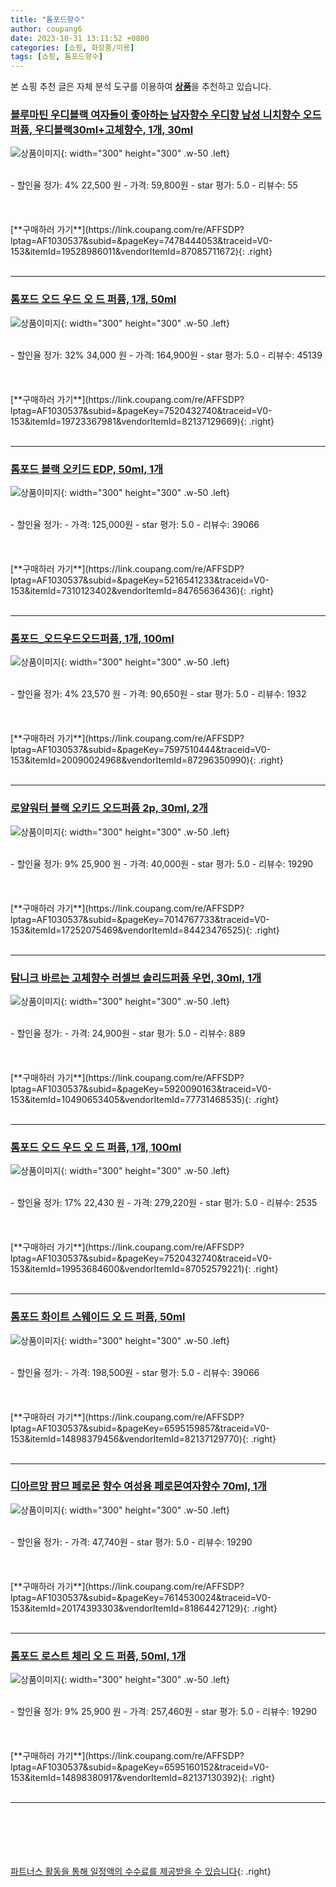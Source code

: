 ```yaml
---
title: "톰포드향수"
author: coupang6
date: 2023-10-31 13:11:52 +0800
categories: [쇼핑, 화장품/미용]
tags: [쇼핑, 톰포드향수]
---
```


본 쇼핑 추천 글은 자체 분석 도구를 이용하여 [**상품**](https://link.coupang.com/a/bao1ui)을 추천하고 있습니다.

### [블루마틴 우디블랙 여자들이 좋아하는 남자향수 우디향 남성 니치향수 오드퍼퓸, 우디블랙30ml+고체향수, 1개, 30ml](https://link.coupang.com/re/AFFSDP?lptag=AF1030537&subid=&pageKey=7478444053&traceid=V0-153&itemId=19528986011&vendorItemId=87085711672)

![상품이미지](https://thumbnail10.coupangcdn.com/thumbnails/remote/230x230ex/image/vendor_inventory/8978/54939be4485527122e0e0db7372b341683c64bb6f2e0ab1840b5415786e6.jpg){: width="300" height="300" .w-50 .left}


<br>
- 할인율 정가: 4%  22,500   원
- 가격: 59,800원
- star 평가: 5.0
- 리뷰수: 55
<br>
<br>
<br>
<br>
[**구매하러 가기**](https://link.coupang.com/re/AFFSDP?lptag=AF1030537&subid=&pageKey=7478444053&traceid=V0-153&itemId=19528986011&vendorItemId=87085711672){: .right}
<br>
<br>

---

### [톰포드 오드 우드 오 드 퍼퓸, 1개, 50ml](https://link.coupang.com/re/AFFSDP?lptag=AF1030537&subid=&pageKey=7520432740&traceid=V0-153&itemId=19723367981&vendorItemId=82137129669)

![상품이미지](https://thumbnail9.coupangcdn.com/thumbnails/remote/230x230ex/image/vendor_inventory/8a30/2134a7d0da342c9eab539e1651ddc4b9fbb217484d1158399a27dd372058.JPG){: width="300" height="300" .w-50 .left}


<br>
- 할인율 정가: 32%  34,000   원
- 가격: 164,900원
- star 평가: 5.0
- 리뷰수: 45139
<br>
<br>
<br>
<br>
[**구매하러 가기**](https://link.coupang.com/re/AFFSDP?lptag=AF1030537&subid=&pageKey=7520432740&traceid=V0-153&itemId=19723367981&vendorItemId=82137129669){: .right}
<br>
<br>

---

### [톰포드 블랙 오키드 EDP, 50ml, 1개](https://link.coupang.com/re/AFFSDP?lptag=AF1030537&subid=&pageKey=5216541233&traceid=V0-153&itemId=7310123402&vendorItemId=84765636436)

![상품이미지](https://thumbnail6.coupangcdn.com/thumbnails/remote/230x230ex/image/vendor_inventory/e93e/4b49a4c6dbaa5e0a176e395f7609354e6e3c9bcad36c550ee759d2ccbe22.jpg){: width="300" height="300" .w-50 .left}


<br>
- 할인율 정가: 
- 가격: 125,000원
- star 평가: 5.0
- 리뷰수: 39066
<br>
<br>
<br>
<br>
[**구매하러 가기**](https://link.coupang.com/re/AFFSDP?lptag=AF1030537&subid=&pageKey=5216541233&traceid=V0-153&itemId=7310123402&vendorItemId=84765636436){: .right}
<br>
<br>

---

### [톰포드_오드우드오드퍼퓸, 1개, 100ml](https://link.coupang.com/re/AFFSDP?lptag=AF1030537&subid=&pageKey=7597510444&traceid=V0-153&itemId=20090024968&vendorItemId=87296350990)

![상품이미지](https://thumbnail6.coupangcdn.com/thumbnails/remote/230x230ex/image/vendor_inventory/aad4/f05d7f844f804c5a62c0e4d393429c791b2f3118c4a8e08148d15100c525.jpg){: width="300" height="300" .w-50 .left}


<br>
- 할인율 정가: 4%  23,570   원
- 가격: 90,650원
- star 평가: 5.0
- 리뷰수: 1932
<br>
<br>
<br>
<br>
[**구매하러 가기**](https://link.coupang.com/re/AFFSDP?lptag=AF1030537&subid=&pageKey=7597510444&traceid=V0-153&itemId=20090024968&vendorItemId=87296350990){: .right}
<br>
<br>

---

### [로얄워터 블랙 오키드 오드퍼퓸 2p, 30ml, 2개](https://link.coupang.com/re/AFFSDP?lptag=AF1030537&subid=&pageKey=7014767733&traceid=V0-153&itemId=17252075469&vendorItemId=84423476525)

![상품이미지](https://thumbnail8.coupangcdn.com/thumbnails/remote/230x230ex/image/retail/images/5746502673197249-7bfbc738-f907-41af-b861-67189bd9ff5f.jpg){: width="300" height="300" .w-50 .left}


<br>
- 할인율 정가: 9%  25,900   원
- 가격: 40,000원
- star 평가: 5.0
- 리뷰수: 19290
<br>
<br>
<br>
<br>
[**구매하러 가기**](https://link.coupang.com/re/AFFSDP?lptag=AF1030537&subid=&pageKey=7014767733&traceid=V0-153&itemId=17252075469&vendorItemId=84423476525){: .right}
<br>
<br>

---

### [탐니크 바르는 고체향수 러셀브 솔리드퍼퓸 우먼, 30ml, 1개](https://link.coupang.com/re/AFFSDP?lptag=AF1030537&subid=&pageKey=5920090163&traceid=V0-153&itemId=10490653405&vendorItemId=77731468535)

![상품이미지](https://thumbnail8.coupangcdn.com/thumbnails/remote/230x230ex/image/retail/images/5887377666819169-5be7e24b-d308-46a5-abda-fef6b739dfaa.jpg){: width="300" height="300" .w-50 .left}


<br>
- 할인율 정가: 
- 가격: 24,900원
- star 평가: 5.0
- 리뷰수: 889
<br>
<br>
<br>
<br>
[**구매하러 가기**](https://link.coupang.com/re/AFFSDP?lptag=AF1030537&subid=&pageKey=5920090163&traceid=V0-153&itemId=10490653405&vendorItemId=77731468535){: .right}
<br>
<br>

---

### [톰포드 오드 우드 오 드 퍼퓸, 1개, 100ml](https://link.coupang.com/re/AFFSDP?lptag=AF1030537&subid=&pageKey=7520432740&traceid=V0-153&itemId=19953684600&vendorItemId=87052579221)

![상품이미지](https://thumbnail8.coupangcdn.com/thumbnails/remote/230x230ex/image/vendor_inventory/1608/5247f880751d738f3a21e30930dce561894638e05d062d94f7278eb3024e.jpg){: width="300" height="300" .w-50 .left}


<br>
- 할인율 정가: 17%  22,430   원
- 가격: 279,220원
- star 평가: 5.0
- 리뷰수: 2535
<br>
<br>
<br>
<br>
[**구매하러 가기**](https://link.coupang.com/re/AFFSDP?lptag=AF1030537&subid=&pageKey=7520432740&traceid=V0-153&itemId=19953684600&vendorItemId=87052579221){: .right}
<br>
<br>

---

### [톰포드 화이트 스웨이드 오 드 퍼퓸, 50ml](https://link.coupang.com/re/AFFSDP?lptag=AF1030537&subid=&pageKey=6595159857&traceid=V0-153&itemId=14898379456&vendorItemId=82137129770)

![상품이미지](https://thumbnail7.coupangcdn.com/thumbnails/remote/230x230ex/image/vendor_inventory/fca3/0b92507807d5932c29d330c95fd78e14ecf05f54cb4fefde5a6fc95953ff.JPG){: width="300" height="300" .w-50 .left}


<br>
- 할인율 정가: 
- 가격: 198,500원
- star 평가: 5.0
- 리뷰수: 39066
<br>
<br>
<br>
<br>
[**구매하러 가기**](https://link.coupang.com/re/AFFSDP?lptag=AF1030537&subid=&pageKey=6595159857&traceid=V0-153&itemId=14898379456&vendorItemId=82137129770){: .right}
<br>
<br>

---

### [디아르망 팜므 페로몬 향수 여성용 페로몬여자향수 70ml, 1개](https://link.coupang.com/re/AFFSDP?lptag=AF1030537&subid=&pageKey=7614530024&traceid=V0-153&itemId=20174393303&vendorItemId=81864427129)

![상품이미지](https://thumbnail9.coupangcdn.com/thumbnails/remote/230x230ex/image/vendor_inventory/fd06/f79e902f569718ad4cbd0913a7b374fc35ba9d35c13265c09e238033ff50.jpg){: width="300" height="300" .w-50 .left}


<br>
- 할인율 정가: 
- 가격: 47,740원
- star 평가: 5.0
- 리뷰수: 19290
<br>
<br>
<br>
<br>
[**구매하러 가기**](https://link.coupang.com/re/AFFSDP?lptag=AF1030537&subid=&pageKey=7614530024&traceid=V0-153&itemId=20174393303&vendorItemId=81864427129){: .right}
<br>
<br>

---

### [톰포드 로스트 체리 오 드 퍼퓸, 50ml, 1개](https://link.coupang.com/re/AFFSDP?lptag=AF1030537&subid=&pageKey=6595160152&traceid=V0-153&itemId=14898380917&vendorItemId=82137130392)

![상품이미지](https://thumbnail7.coupangcdn.com/thumbnails/remote/230x230ex/image/vendor_inventory/08c6/ced87654e730a47a1ed53ea1378dbeed4c0ddc8723887d539bf5ea449fa4.JPG){: width="300" height="300" .w-50 .left}


<br>
- 할인율 정가: 9%  25,900   원
- 가격: 257,460원
- star 평가: 5.0
- 리뷰수: 19290
<br>
<br>
<br>
<br>
[**구매하러 가기**](https://link.coupang.com/re/AFFSDP?lptag=AF1030537&subid=&pageKey=6595160152&traceid=V0-153&itemId=14898380917&vendorItemId=82137130392){: .right}
<br>
<br>

---
<br><br><br><br><br> [파트너스 활동을 통해 일정액의 수수료를 제공받을 수 있습니다](https://link.coupang.com/a/bao1ui){: .right}
